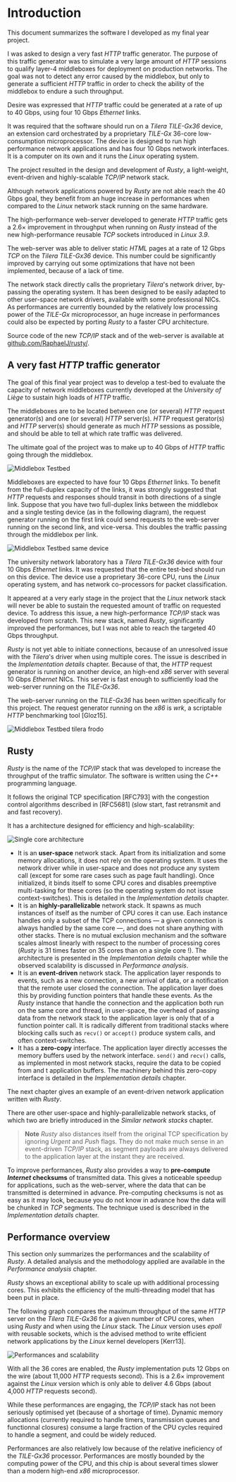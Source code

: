 # Introduction

This document summarizes the software I developed as my final year project.

I was asked to design a very fast *HTTP* traffic generator. The purpose of
this traffic generator was to simulate a very large amount of *HTTP* sessions
to qualify layer-4 middleboxes for deployment on production networks. The goal
was not to detect any error caused by the middlebox, but only to generate a 
sufficient *HTTP* traffic in order to check the ability of the middlebox to
endure a such throughput.

Desire was expressed that *HTTP* traffic could be generated at a rate of up to
40 Gbps, using four 10 Gbps *Ethernet* links.

It was required that the software should run on a *Tilera TILE-Gx36* device,
an extension card orchestrated by a proprietary *TILE-Gx* 36-core
low-consumption microprocessor. The device is designed to run high performance
network applications and has four 10 Gbps network interfaces. It is a computer 
on its own and it runs the *Linux* operating system.

The project resulted in the design and development of *Rusty*, a light-weight,
event-driven and highly-scalable *TCP/IP* network stack.

Although network applications powered by *Rusty* are not able reach the 40 Gbps
goal, they benefit from an huge increase in performances when compared to the
*Linux* network stack running on the same hardware.

The high-performance web-server developed to generate *HTTP* traffic gets a
2.6× improvement in throughput when running on *Rusty* instead of the new
high-performance reusable *TCP* sockets introduced in *Linux 3.9*.

The web-server was able to deliver static *HTML* pages at a rate of 12 Gbps
*TCP* on the *Tilera TILE-Gx36* device. This number could be significantly
improved by carrying out some optimizations that have not been implemented,
because of a lack of time.

The network stack directly calls the proprietary *Tilera*'s network driver,
by-passing the operating system. It has been designed to be easily adapted to
other user-space network drivers, available with some professional NICs. As
performances are currently bounded by the relatively low processing power of the
*TILE-Gx* microprocessor, an huge increase in performances could also be
expected by porting *Rusty* to a faster CPU architecture.

Source code of the new *TCP/IP* stack and of the web-server is available at
[github.com/RaphaelJ/rusty/](https://github.com/RaphaelJ/rusty/).

## A very fast *HTTP* traffic generator

The goal of this final year project was to develop a test-bed to evaluate the
capacity of network middleboxes currently developed at the *University of
Liège* to sustain high loads of *HTTP* traffic.

The middleboxes are to be located between one (or several) *HTTP* request
generator(s) and one (or several) *HTTP* server(s). *HTTP* request gerator(s)
and *HTTP* server(s) should generate as much *HTTP* sessions as possible, and 
should be able to tell at which rate traffic was delivered.

The ultimate goal of the project was to make up to 40 Gbps of *HTTP* traffic
going through the middlebox.

![Middlebox Testbed](img/middlebox_test.png)

Middleboxes are expected to have four 10 Gbps *Ethernet* links. To benefit from
the full-duplex capacity of the links, it was strongly suggested that *HTTP*
requests and responses should transit in both directions of a single link.
Suppose that you have two full-duplex links between the middlebox and a single 
testing device (as in the following diagram), the request generator running on 
the first link could send requests to the web-server running on the second link, 
and vice-versa. This doubles the traffic passing through the middlebox per link.

![Middlebox Testbed same device](img/middlebox_test_same_device.png)

The university network laboratory has a *Tilera TILE-Gx36* device with four
10 Gbps *Ethernet* links. It was requested that the entire test-bed should run
on this device. The device use a proprietary 36-core CPU, runs the *Linux* 
operating system, and has network co-processors for packet classification.

It appeared at a very early stage in the project that the *Linux* network
stack will never be able to sustain the requested amount of traffic on requested
device. To address this issue, a new high-performance *TCP/IP* stack was
developed from scratch. This new stack, named *Rusty*, significantly improved
the performances, but I was not able to reach the targeted 40 Gbps throughput.

*Rusty* is not yet able to initiate connections, because of an
unresolved issue with the *Tilera*'s driver when using multiple cores. The
issue is described in the *Implementation details* chapter. Because of that, 
the *HTTP* request generator is running on another device, an high-end *x86* 
server with several 10 Gbps *Ethernet* NICs. This server is fast enough to 
sufficiently load the web-server running on the *TILE-Gx36*.

The web-server running on the *TILE-Gx36* has been written specifically
for this project. The request generator running on the *x86* is *wrk*,
a scriptable *HTTP* benchmarking tool [Gloz15].

![Middlebox Testbed tilera frodo](img/middlebox_test_tilera_frodo.png)

## Rusty

*Rusty* is the name of the *TCP/IP* stack that was developed to increase the
throughput of the traffic simulator. The software is written using the *C++* 
programming language.

It follows the original TCP specification [RFC793] with the congestion
control algorithms described in \[RFC5681\] (slow start, fast retransmit and
and fast recovery).

It has a architecture designed for efficiency and high-scalability:

![Single core architecture](img/architecture_single_thread.png)

* It is an **user-space** network stack. Apart from its initialization and some
  memory allocations, it does not rely on the operating system. It uses the
  network driver while in user-space and does not produce any system call
  (except for  some rare cases such as page fault handling). Once initialized,
  it binds itself to some CPU cores and disables preemptive multi-tasking for
  these cores (so  the operating system do not issue context-switches). This is
  detailed in the *Implementation details* chapter.
* It is an **highly-parallelizable** network stack. It spawns as much instances
  of itself as the number of CPU cores it can use. Each instance handles only a
  subset of the TCP connections — a given connection is always handled by the
  same core —, and does not share anything with other stacks.
  There is no mutual exclusion mechanism and the software scales almost linearly
  with respect to the number of processing cores (*Rusty* is 31 times faster on
  35 cores than on a single core !). The architecture is presented in the
  *Implementation details* chapter while the observed scalability is discussed
  in *Performance analysis*.
* It is an **event-driven** network stack. The application layer responds to
  events, such as a new connection, a new arrival of data, or a notification
  that the remote user closed the connection. The application layer does this
  by providing function pointers that handle these events. As the *Rusty*
  instance that handle the connection and the application both run on the same
  core and thread, in user-space, the overhead of passing data from the network
  stack to the application layer is only that of a function pointer call.
  It is radically different from traditional stacks where blocking calls such as
  `recv()` or `accept()` produce system calls, and often context-switches.
* It has a **zero-copy** interface. The application layer directly accesses the
  memory buffers used by the network interface. `send()` and `recv()` calls, as
  implemented in most network stacks, require the data to be copied from and t
  application buffers. The machinery behind this zero-copy interface is detailed
  in the *Implementation details* chapter.

The next chapter gives an example of an event-driven network application
written with *Rusty*.

There are other user-space and highly-parallelizable network stacks, of which
two are briefly introduced in the *Similar network stacks* chapter.

> **Note** *Rusty* also distances itself from the original TCP specification
> by ignoring *Urgent* and *Push* flags. They do not make much sense in an
> event-driven *TCP/IP* stack, as segment payloads are always delivered to the
> application layer at the instant they are received.

To improve performances, *Rusty* also provides a way to **pre-compute *Internet*
checksums** of transmitted data. This gives a noticeable speedup for
applications, such as the web-server, where the data that can be transmitted is
determined in advance. Pre-computing checksums is not as easy as it may look,
because you do not know in advance how the data will be chunked in *TCP*
segments. The technique used is described in the *Implementation details* 
chapter.

## Performance overview

This section only summarizes the performances and the scalability of
*Rusty*. A detailed analysis and the methodology applied are available in the
*Performance analysis* chapter.

*Rusty* shows an exceptional ability to scale up with additional processing
cores. This exhibits the efficiency of the multi-threading model that has been
put in place.

The following graph compares the maximum throughput of the same *HTTP* server
on the *Tilera TILE-Gx36* for a given number of CPU cores, when using *Rusty*
and when using the *Linux* stack. The *Linux* version uses *epoll* with reusable
sockets, which is the advised method to write efficient network applications
by the *Linux* kernel developers [Kerr13].

![Performances and scalability](img/scalability.png)

With all the 36 cores are enabled, the *Rusty* implementation puts 12 Gbps on
the wire (about 11,000 *HTTP* requests second). This is a 2.6× improvement
against the *Linux* version which is only able to deliver 4.6 Gbps (about 4,000
*HTTP* requests second).

While these performances are engaging, the *TCP/IP* stack has not been
seriously optimised yet (because of a shortage of time). Dynamic memory
allocations (currently required to handle timers, transmission queues and
functionnal closures) consume a large fraction of the CPU cycles required to
handle a segment, and could be widely reduced.

Performances are also relatively low because of the relative ineficiency
of the *TILE-Gx36* processor. Performances are mostly bounded by the computing
power of the CPU, and this chip is about several times slower than a modern
high-end *x86* microprocessor.
